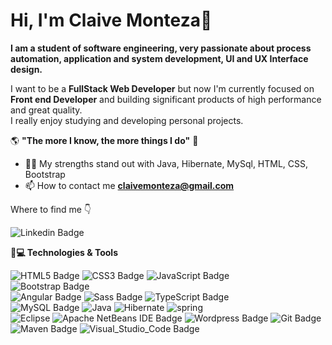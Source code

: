 # Hi, I'm Claive Monteza👋

**I am a student of software engineering, very passionate about process automation, application and system development, UI and UX Interface design.**

I want to be a **FullStack Web Developer** but now I'm currently focused on **Front end Developer** and building significant products of high performance and great quality.<br/> 
I really enjoy studying and developing personal projects. 

   🌎 **"The more I know, the more things I do"** 🧠

- 👨‍💻 My strengths stand out with Java, Hibernate, MySql, HTML, CSS, Bootstrap
- 📫 How to contact me **[claivemonteza@gmail.com](mailto:claivemonteza@gmail.com)**


 Where to find me 👇
 
![Linkedin Badge](https://img.shields.io/badge/LinkedIn-0077B5?style=for-the-badge&logo=linkedin&logoColor=white&link=https://www.linkedin.com/in/claive-monteza-1b157a149/)  

**🚀💻 Technologies & Tools**


![HTML5 Badge](https://img.shields.io/badge/HTML5-E34F26?style=flat&logo=html5&logoColor=white)
![CSS3 Badge](https://img.shields.io/badge/CSS3-1572B6?style=flat&logo=css3&logoColor=white) 
![JavaScript Badge](https://img.shields.io/badge/JavaScript-F7DF1E?style=flat&logo=javascript&logoColor=black)<br/>
![Bootstrap Badge](https://img.shields.io/badge/Bootstrap-563D7C?style=flat&logo=bootstrap&logoColor=white) <br/>
![Angular Badge](https://img.shields.io/badge/Angular-DD0031?style=flat&logo=angular&logoColor=white) 
![Sass Badge](https://img.shields.io/badge/Sass-CC6699?style=flat&logo=sass&logoColor=white)
![TypeScript Badge](https://img.shields.io/badge/TypeScript-3178C6?style=flat&logo=typescript&logoColor=white)<br/>
![MySQL Badge](https://img.shields.io/badge/MySQL-4479A1?style=flat&logo=mysql&logoColor=white) 
![Java](https://img.shields.io/badge/java-007396?style=flat&logo=java&logoColor=white) 
![Hibernate](https://img.shields.io/badge/hibernate-59666C?style=flat&logo=hibernate&logoColor=white) 
![spring](https://img.shields.io/badge/spring-6DB33F?style=flat&logo=spring&logoColor=white) <br/>
![Eclipse](https://img.shields.io/badge/eclipse-0078D4?style=flat&logo=eclipse&logoColor=white) 
![Apache NetBeans IDE Badge](https://img.shields.io/badge/Apache%20NetBeans%20IDE-1B6AC6?style=flat&logo=Apache%20NetBeans%20IDE&logoColor=white)
![Wordpress Badge](https://img.shields.io/badge/Wordpress-00000F?style=flat&logo=wordpress&logoColor=white) 
![Git Badge](https://img.shields.io/badge/Git-F05032?style=flat&logo=git&logoColor=white) 
![Maven Badge](https://img.shields.io/badge/Apache%20Maven-C71A36?style=flat&logo=apache%20maven) 
![Visual_Studio_Code Badge](https://img.shields.io/badge/Visual_Studio_Code-0078D4?style=flat&logo=visual%20studio%20code&logoColor=white)
